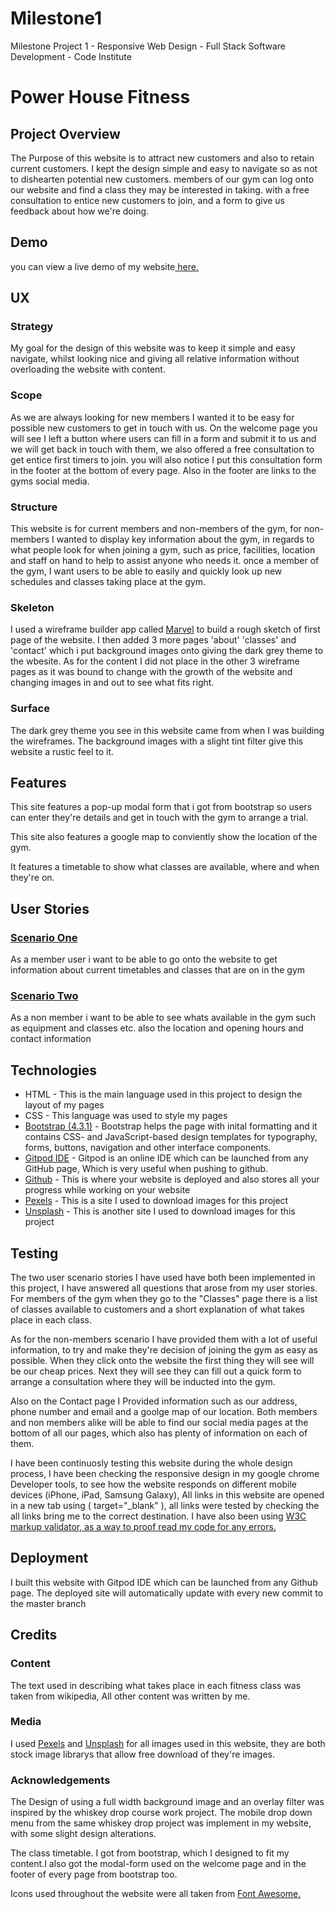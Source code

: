 # Milestone1
Milestone Project 1 - Responsive Web Design - Full Stack Software Development - Code Institute 

<h1>Power House Fitness</h1>

<h2><b>Project Overview</b></h2>

<p>The Purpose of this website is to attract new customers and also to retain current customers. 
I kept the design simple and easy to navigate so as not to dishearten potential new customers. 
members of our gym can log onto our website and find a class they may be interested in taking.
with a free consultation to entice new customers to join, and a form to give us feedback about how we're doing.</p>

<h2><b>Demo</h2></b>

<p>you can view a live demo of my website<a href="https://jackhendrick.github.io/Milestone1"> here.</a></p>


<h2><b>UX</b></h2>

<h3>Strategy</h3>

<p>My goal for the design of this website was to keep it simple and easy navigate, whilst looking nice and 
giving all relative information without overloading the website with content.</p>

<h3>Scope</h3>

<p>As we are always looking for new members I wanted it to be easy for possible new customers to get in touch with us. On the welcome page 
you will see I left a button where users can fill in a form and submit it to us and we will get back in touch with them, we also offered a free consultation
to get entice first timers to join. you will also notice I put this consultation form in the footer at the bottom of every page. Also in 
the footer are links to the gyms social media.</p>

<h3>Structure</h3>

<p>This website is for current members and non-members of the gym, for non-members I wanted to display key information about the gym, in regards
    to what people look for when joining a gym, such as price, facilities, location and staff on hand to help to assist anyone who needs it. 
    once a member of the gym, I want users to be able to easily and quickly look up new schedules and classes taking place at the gym.</p>

<h3>Skeleton</h3>

<p>I used a wireframe builder app called <a href="https://marvelapp.com/project/4450635/">Marvel</a> to build a rough sketch of first page
of the website. I then added 3 more pages 'about' 'classes' and 'contact' which i put background images onto giving the 
dark grey theme to the wbesite. As for the content I did not place in the other 3 wireframe pages as it was bound to change with the growth of the website
and changing images in and out to see what fits right. </p>

<h3>Surface</h3>

<p>The dark grey theme you see in this website came from when I was building the wireframes. The background images with a slight tint filter
give this website a rustic feel to it.</p>

<h2>Features</h2>

<p>This site features a pop-up modal form that i got from bootstrap so users can enter they're details and get in touch with the gym to arrange a trial.</p>
<p>This site also features a google map to conviently show the location of the gym.</p>
<p>It features a timetable to show what classes are available, where and when they're on.</p>

<h2><b>User Stories</b></h2>

<h3><u>Scenario One</u></h3>

<p>As a member user i want to be able to go onto the website to get information about current timetables and classes that are on in the gym</p>

<h3><u>Scenario Two</h3></u>

<p>As a non member i want to be able to see whats available in the gym such as equipment and classes etc. also the location and opening hours and contact information</p>

<h2><b>Technologies</b></h2>

<ul>
<li>HTML - This is the main language used in this project to design the layout of my pages</li> 
<li>CSS - This language was used to style my pages</li> 
<li><a href="https://getbootstrap.com/">Bootstrap (4.3.1)</a> - Bootstrap helps the page with  inital formatting and it contains CSS- and JavaScript-based design templates for typography, forms, buttons, navigation and other interface components.</li>
<li><a href="https://www.gitpod.io">Gitpod IDE</a> - Gitpod is an online IDE which can be launched from any GitHub page, Which is very useful when pushing to github.</li>
<li><a href="https://github.com/">Github</a> - This is where your website is deployed and also stores all your progress while working on your website</li>
<li><a href="https://www.pexels.com/">Pexels</a> - This is a site I used to download images for this project</li>
<li><a href="https://unsplash.com/">Unsplash</a> - This is another site I used to download images for this project</li>
</ul>

<h2>Testing</h2>
<p>The two user scenario stories I have used have both been implemented in this project, I have answered all questions
   that arose from my user stories. For members of the gym when they go to the "Classes" page there is a list of classes available to customers
   and a short explanation of what takes place in each class.
  
  As for the non-members scenario I have provided them with a lot of useful information,
  to try and make they're decision of joining the gym as easy as possible. When they click onto the website the first thing they will see will 
  be our cheap prices. Next they will see they can fill out a quick form to arrange a consultation where they will be inducted into the gym.

  Also on the Contact page I Provided information such as our address, phone number and email and a goolge map of our location. 
  Both members and non members alike will be able to find our social media pages at the bottom of all our pages, which also has plenty of information on each of them.

  I have been continuosly testing this website during the whole design process, I have been checking the responsive design in my google
  chrome Developer tools, to see how the website responds on different mobile devices (iPhone, iPad, Samsung Galaxy), All links in
  this website are opened in a new tab using ( target="_blank" ), all links were tested by checking the all links bring me to the correct
  destination. I have also been using <a href="https://validator.w3.org/#validate_by_input">W3C markup validator, as a way to proof read my code 
  for any errors.</a></p>

  <h2>Deployment</h2>
  <p>I built this website with Gitpod IDE which can be launched from any Github page. The deployed site will automatically update with every new commit
     to the master branch</p>

<h2> Credits </h2>

<h3>Content</h3>
<p>The text used in describing what takes place in each fitness class was taken from wikipedia, All other content was written by me.</p> 

<h3>Media</h3>
<p>I used <a href="https://www.pexels.com/">Pexels</a> and <a href="https://unsplash.com/">Unsplash</a> for all images used in this website, they are both stock image librarys that allow 
free download of they're images.</p>

<h3>Acknowledgements</h3>
<p>The Design of using a full width background image and an overlay filter was inspired by the whiskey drop course work project. The mobile
   drop down menu from the same whiskey drop project was implement in my website, with some slight design alterations.<p>


<p>The class timetable. I got from bootstrap, which I designed to fit my content.I also got the modal-form used on
 the welcome page and in the footer of every page from bootstrap too.</p>

 <p>Icons used throughout the website were all taken from <a href="https://fontawesome.com/icons?d=gallery">Font Awesome.</a>

